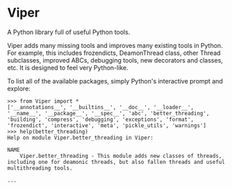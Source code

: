 # Viper
A Python library full of useful Python tools.

Viper adds many missing tools and improves many existing tools in Python.
For example, this includes frozendicts, DeamonThread class, other Thread subclasses, improved ABCs, debugging tools, new decorators and classes, etc.
It is designed to feel very Python-like.

To list all of the available packages, simply Python's interactive prompt and explore:

```
>>> from Viper import *
['__annotations__', '__builtins__', '__doc__', '__loader__', '__name__', '__package__', '__spec__', 'abc', 'better_threading', 'building', 'compress', 'debugging', 'exceptions', 'format', 'frozendict', 'interactive', 'meta', 'pickle_utils', 'warnings']
>>> help(better_threading)
Help on module Viper.better_threading in Viper:

NAME
    Viper.better_threading - This module adds new classes of threads, including one for deamonic threads, but also fallen threads and useful multithreading tools.

...
```
